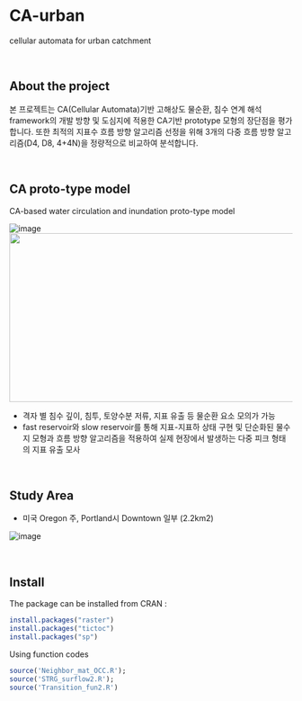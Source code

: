 # CA-urban

cellular automata for urban catchment

<br>

## About the project

본 프로젝트는 CA(Cellular Automata)기반 고해상도 물순환, 침수 연계 해석 framework의 개발 방향 및 도심지에 적용한 CA기반 prototype 모형의 장단점을 평가합니다. 또한  최적의 지표수 흐름 방향 알고리즘 선정을 위해 3개의 다중 흐름 방향 알고리즘(D4, D8, 4+4N)을 정량적으로 비교하여 분석합니다.

<br>

## CA proto-type model 

CA-based water circulation and inundation proto-type model

![image](https://user-images.githubusercontent.com/99592576/170301234-4406eafe-e1b9-46ab-8bbf-e50ee23ca435.png)
<img src="https://user-images.githubusercontent.com/99592576/170301234-4406eafe-e1b9-46ab-8bbf-e50ee23ca435.png" width="800px" height="300px"/>
- 격자 별 침수 깊이, 침투, 토양수분 저류, 지표 유출 등 물순환 요소 모의가 가능
- fast reservoir와 slow reservoir를 통해 지표-지표하 상태 구현 및 단순화된 물수지 모형과 흐름 방향 알고리즘을 적용하여 실제 현장에서 발생하는 다중 피크 형태의 지표 유출 모사

<br>

## Study Area

- 미국 Oregon 주, Portland시 Downtown 일부 (2.2km2)

![image](https://user-images.githubusercontent.com/99592576/170301319-5ea2ea3f-d716-4d34-b009-6d536046b725.png)

<br>

## Install

The package can be installed from CRAN :

```r
install.packages("raster")
install.packages("tictoc")
install.packages("sp")
```

Using function codes

```r
source('Neighbor_mat_OCC.R');
source('STRG_surflow2.R');
source('Transition_fun2.R')
```



